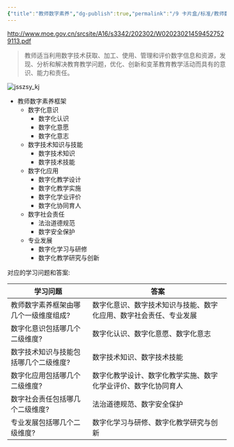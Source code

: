 ```yaml
---
{"title":"教师数字素养","dg-publish":true,"permalink":"/9 卡片盒/标准/教师数字素养/","dgPassFrontmatter":true,"noteIcon":""}
---
```



http://www.moe.gov.cn/srcsite/A16/s3342/202302/W020230214594527529113.pdf

> 教师适当利用数字技术获取、加工、使用、管理和评价数字信息和资源，发现、分析和解决教育教学问题，优化、创新和变革教育教学活动而具有的意识、能力和责任。

![jsszsy_kj](https://r2.edui123.com/2023/08/jsszsy_kj.jpg)

- 教师数字素养框架
    - 数字化意识
        - 数字化认识
        - 数字化意愿
        - 数字化意志
    - 数字技术知识与技能
        - 数字技术知识
        - 数字技术技能
    - 数字化应用
        - 数字化教学设计
        - 数字化教学实施
        - 数字化学业评价
        - 数字化协同育人
    - 数字社会责任
        - 法治道德规范
        - 数字安全保护
    - 专业发展
        - 数字化学习与研修
        - 数字化教学研究与创新

对应的学习问题和答案:

| 学习问题 | 答案 |
|-|-|
| 教师数字素养框架由哪几个一级维度组成? | 数字化意识、数字技术知识与技能、数字化应用、数字社会责任、专业发展 |
| 数字化意识包括哪几个二级维度? | 数字化认识、数字化意愿、数字化意志 |
| 数字技术知识与技能包括哪几个二级维度? | 数字技术知识、数字技术技能 |  
| 数字化应用包括哪几个二级维度? | 数字化教学设计、数字化教学实施、数字化学业评价、数字化协同育人 |
| 数字社会责任包括哪几个二级维度? | 法治道德规范、数字安全保护 |
| 专业发展包括哪几个二级维度? | 数字化学习与研修、数字化教学研究与创新 |